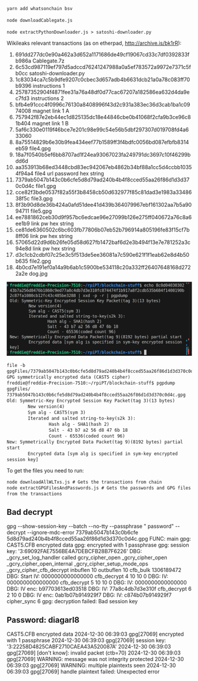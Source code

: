 ```
yarn add whatsonchain bsv

node downloadCablegate.js

node extractPythonDownloader.js > satoshi-downloader.py
```
Wikileaks relevant transactions (as on etherpad, http://archive.is/bk1rR):
1. 691dd277dc0e90a462a3d652a1171686de49cf19067cd33c7df0392833fb986a Cablegate.7z
2. 6c53cd987119ef797d5adccd76241247988a0a5ef783572a9972e7371c5fb0cc satoshi-downloader.py
3. 1c83034ca7c5b9dfe9207c0cbec3d657adb4b6631dcb21a0a78c083ff70b9396 instructions 1
4. 25787352904f4871fee31a76a48df0d77cac67207a182586ea632d4da9ec7fd3 instructions 2
5. bfb4e91ccc4f0996c76130a8408996f43d2c931a383ec36d3cab1ba1c0974008 magnet link 1 A
6. 757942f87e2eb44ec1d825135dc18e44846cbe0b41068f2cfa9b3ce96c81b404 magnet link 1 B
7. 5af6c330e0119f46bce7e201c98e99c54e56b5dbf297307d019708fd4a633060 
8. 8a75514829b6e30b9fea434eef77b1589ff3f4bdfc0056bd087efbfb8314eb59 file4.gpg
9. 18a7f0540b5ef6bb8707ad1f24ea93067023fa249791dc3697c10f46299bdd6d
10. aa353913b68ed3448cbd83ec942067eb4862b34bf88a1cc5d4ccbb10354f94a4 file4 url password hex string
11. 7379ab5047b143c0b6cfe5d8d79ad240b4b4f8cced55aa26f86d1d3d370c0d4c file1.gpg
12. cce82f3bde0537f82a55f3b8458cb50d632977f85c81dad3e1983a3348638f5c file3.gpg
13. 8f3b90d8de36b424a0afd51dee41d439b364079967ebf161302aa7b5a9094711 file5.gpg
14. ee7881862ceb30d9f957bc6edcae96e27099b126e275ff040672a76c8a6ee1b9 link pw hex string
15. ce81de6360502c6bc603fb77806b07eb52b796914a805196fe83f15cf7b8ff06 link pw hex string
16. 57065d22d9d6b26fe05d58d627fb1472baf6d2e3b494f13e7e781252a3c94e8d link pw hex string
17. d3c1cb2cdbf07c25e3c5f513de5ee36081a7c590e621f1f1eab62e8d4b50b635 file2.gpg
18. 4b0cd7e191ef0a14a9b6ab1c5900be534118c20a332ff26407648168d2722a2e dog.jpg

![file1.gpg (7379...hex) after removing first 8 bytes a la satoshi-downloader.py](dumpFirst8BytesAnd.png)

```
file -b gpgFiles/7379ab5047b143c0b6cfe5d8d79ad240b4b4f8cced55aa26f86d1d3d370c0d4c.gpg 
GPG symmetrically encrypted data (CAST5 cipher)
freddie@freddie-Precision-7510:~/rpiPT/blockchain-stuff$ pgpdump gpgFiles/
7379ab5047b143c0b6cfe5d8d79ad240b4b4f8cced55aa26f86d1d3d370c0d4c.gpg 
Old: Symmetric-Key Encrypted Session Key Packet(tag 3)(13 bytes)
        New version(4)
        Sym alg - CAST5(sym 3)
        Iterated and salted string-to-key(s2k 3):
                Hash alg - SHA1(hash 2)
                Salt - 43 b7 a2 56 d8 47 6b 18 
                Count - 65536(coded count 96)
New: Symmetrically Encrypted Data Packet(tag 9)(8192 bytes) partial start
        Encrypted data [sym alg is specified in sym-key encrypted session key]
```

To get the files you need to run:
```
node downloadAllWLTxs.js # Gets the transactions from chain
node extractGPGFilesAndPasswords.js # Gets the passwords and GPG files from the transactions
```


## Bad decrypt
gpg --show-session-key --batch --no-tty --passphrase "
password" --decrypt --ignore-mdc-error 7379ab5047b143c0b6cfe
5d8d79ad240b4b4f8cced55aa26f86d1d3d370c0d4c.gpg
FUNC: main
gpg: CAST5.CFB encrypted data
gpg: encrypted with 1 passphrase
gpg: session key: '3:69092FAE7556BE4A7DEBCFB28B7F6226'
DBG: _gcry_set_log_handler called
gcry_cipher_open
_gcry_cipher_open
_gcry_cipher_open_internal
_gcry_cipher_setup_mode_ops
_gcry_cipher_cfb_decrypt inbuflen 10 outbuflen 10 cfb_bulk 1306189472
DBG: Start IV: 0000000000000000
cfb_decrypt 4 10 10 0
DBG: IV: 0000000000000000
cfb_decrypt 5 10 10 0
DBG: IV: 0000000000000000
DBG: IV enc: b97703613ed03518
DBG: IV: 77a8c4db7d3e310f
cfb_decrypt 6 2 10 0
DBG: IV enc: 0ab1b07b914929f7
DBG: IV: c874b07b914929f7
cipher_sync 6
gpg: decryption failed: Bad session key

## Password: diagarl8
 CAST5.CFB encrypted data
2024-12-30 06:39:03 gpg[27069] encrypted with 1 passphrase
2024-12-30 06:39:03 gpg[27069] session key: '3:22258D4825CABF2710CAEA43A520087A'
2024-12-30 06:39:03 gpg[27069] [don't know]: invalid packet (ctb=70)
2024-12-30 06:39:03 gpg[27069] WARNING: message was not integrity protected
2024-12-30 06:39:03 gpg[27069] WARNING: multiple plaintexts seen
2024-12-30 06:39:03 gpg[27069] handle plaintext failed: Unexpected error